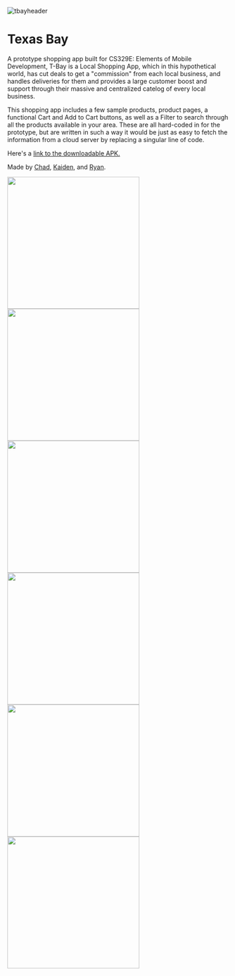 ![tbayheader](https://user-images.githubusercontent.com/76540311/154885554-7408e8fd-45c2-4550-a7fb-e27ed1ba4df3.png)


# Texas Bay

A prototype shopping app built for CS329E: Elements of Mobile Development, T-Bay is a Local Shopping App,
which in this hypothetical world, has cut deals to get a "commission" from each local business, and handles
deliveries for them and provides a large customer boost and support through their massive and centralized
catelog of every local business.

This shopping app includes a few sample products, product pages, a functional Cart and Add to Cart buttons, as well
as a Filter to search through all the products available in your area. These are all hard-coded in for the prototype,
but are written in such a way it would be just as easy to fetch the information from a cloud server by replacing a 
singular line of code.

Here's a [link to the downloadable APK.](https://drive.google.com/file/d/1dvp9ySBFHi0AKw1Y6Py1s2wttZYIMChx/view?usp=sharing)

Made by [Chad](https://github.com/chadgraham3), [Kaiden](https://github.com/Kaidenpc), and [Ryan](https://github.com/ryanhlewis).

<img src="https://user-images.githubusercontent.com/76540311/155075306-ee340fad-6e86-4ffb-b649-ed67dbfabe5f.png" width="300" /><img src="https://user-images.githubusercontent.com/76540311/155074612-f0cf034d-4804-4984-a8e3-46bcf7623dcb.png" width="300" /><img src="https://user-images.githubusercontent.com/76540311/155074730-25372295-1d7c-4d5a-b663-127dad71bfea.png" width="300" /> 
<img src="https://user-images.githubusercontent.com/76540311/155074854-443b17a6-cf4a-459f-9367-227d5ad6a913.png" width="300" /> 
<img src="https://user-images.githubusercontent.com/76540311/155074945-0b212626-d926-4c7e-b378-0a2d08bf8995.png" width="300" />
<img src="https://user-images.githubusercontent.com/76540311/155075035-d12bb47d-e35b-4006-923b-ffda0df7969f.png" width="300" />
